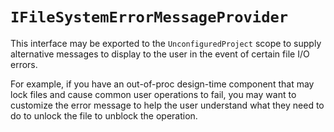 # `IFileSystemErrorMessageProvider`

This interface may be exported to the `UnconfiguredProject` scope to supply
alternative messages to display to the user in the event of certain file
I/O errors.

For example, if you have an out-of-proc design-time component that may lock
files and cause common user operations to fail, you may want to customize
the error message to help the user understand what they need to do to
unlock the file to unblock the operation.

